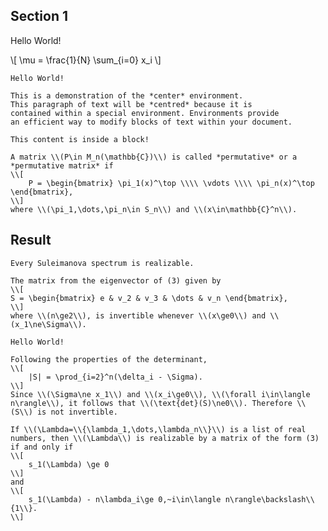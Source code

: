 ## Section 1

Hello World!

\\[ \mu = \frac{1}{N} \sum_{i=0} x_i \\]

```custom
Hello World!
```

```center
This is a demonstration of the *center* environment. 
This paragraph of text will be *centred* because it is 
contained within a special environment. Environments provide 
an efficient way to modify blocks of text within your document.
```

```boxed "hsl(270, 40%, 94% )" "hsl(270, 40%, 75% )"
This content is inside a block!
```

```definition "Permutative Matrix"
A matrix \\(P\in M_n(\mathbb{C})\\) is called *permutative* or a *permutative matrix* if
\\[
    P = \begin{bmatrix} \pi_1(x)^\top \\\\ \vdots \\\\ \pi_n(x)^\top \end{bmatrix},
\\]
where \\(\pi_1,\dots,\pi_n\in S_n\\) and \\(x\in\mathbb{C}^n\\).
```

## Result

```proposition Suleimanova
Every Suleimanova spectrum is realizable.
```

```lemma
The matrix from the eigenvector of (3) given by
\\[
S = \begin{bmatrix} e & v_2 & v_3 & \dots & v_n \end{bmatrix},
\\]
where \\(n\ge2\\), is invertible whenever \\(x\ge0\\) and \\(x_1\ne\Sigma\\).
```

```custom2
Hello World!
```

```proof
Following the properties of the determinant,
\\[
    |S| = \prod_{i=2}^n(\delta_i - \Sigma).
\\]
Since \\(\Sigma\ne x_1\\) and \\(x_i\ge0\\), \\(\forall i\in\langle n\rangle\\), it follows that \\(\text{det}(S)\ne0\\). Therefore \\(S\\) is not invertible.
```

```theorem
If \\(\Lambda=\\{\lambda_1,\dots,\lambda_n\\}\\) is a list of real numbers, then \\(\Lambda\\) is realizable by a matrix of the form (3) if and only if 
\\[
    s_1(\Lambda) \ge 0
\\]
and
\\[
    s_1(\Lambda) - n\lambda_i\ge 0,~i\in\langle n\rangle\backslash\\{1\\}.
\\]
```